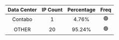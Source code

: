 | Data Center | IP Count | Percentage | Freq |
|:------------:|:--------:|:-----------:|:-----:|
| Contabo | 1 | 4.76% | 🟢 |
| OTHER | 20 | 95.24% | 🟢 |